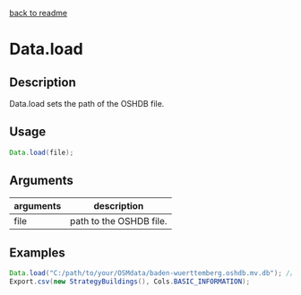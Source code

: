 
[back to readme](../../../)

# Data.load

## Description

Data.load sets the path of the OSHDB file.

## Usage

```java
Data.load(file);
```

## Arguments

| arguments | description             |
| --------- | ----------------------- |
| file      | path to the OSHDB file. |

## Examples

```java
Data.load("C:/path/to/your/OSMdata/baden-wuerttemberg.oshdb.mv.db"); // loading the OSHDB file from its directory for an export to CSV or JSON
Export.csv(new StrategyBuildings(), Cols.BASIC_INFORMATION); 
```